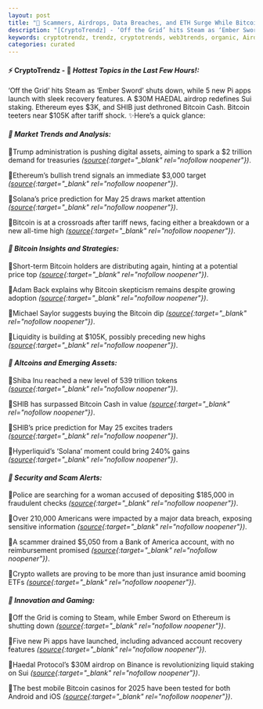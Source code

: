 ```yaml
---
layout: post
title: "🌌 Scammers, Airdrops, Data Breaches, and ETH Surge While Bitcoin News Waits"
description: "[CryptoTrendz] - ‘Off the Grid’ hits Steam as ‘Ember Sword’ shuts down, while 5 new Pi apps launch with sleek recovery features. A $30M HAEDAL airdrop redefines Sui staking. Ethereum eyes $3K, and SHIB just dethroned Bitcoin Cash. Bitcoin teeters near $105K after tariff shock."
keywords: cryptotrendz, trendz, cryptotrends, web3trends, organic, Airdrop, Digital, Pi, Trump, Bitcoin, Crypto
categories: curated
---
```


#### ⚡ CryptoTrendz - 📌 *Hottest Topics in the Last Few Hours!:*

‘Off the Grid’ hits Steam as ‘Ember Sword’ shuts down, while 5 new Pi apps launch with sleek recovery features. A $30M HAEDAL airdrop redefines Sui staking. Ethereum eyes $3K, and SHIB just dethroned Bitcoin Cash. Bitcoin teeters near $105K after tariff shock. ✨Here’s a quick glance:


#### *🔖 Market Trends and Analysis:*  

🔹Trump administration is pushing digital assets, aiming to spark a $2 trillion demand for treasuries *([source](https://s.avyag.com/64rk){:target="_blank" rel="nofollow noopener"})*.  

🔹Ethereum’s bullish trend signals an immediate $3,000 target *([source](https://s.avyag.com/1b1n){:target="_blank" rel="nofollow noopener"})*.  

🔹Solana’s price prediction for May 25 draws market attention *([source](https://s.avyag.com/7b21){:target="_blank" rel="nofollow noopener"})*.  

🔹Bitcoin is at a crossroads after tariff news, facing either a breakdown or a new all-time high *([source](https://s.avyag.com/edhu){:target="_blank" rel="nofollow noopener"})*.  

#### *🔖 Bitcoin Insights and Strategies:*  

🔹Short-term Bitcoin holders are distributing again, hinting at a potential price top *([source](https://s.avyag.com/8a2k){:target="_blank" rel="nofollow noopener"})*.  

🔹Adam Back explains why Bitcoin skepticism remains despite growing adoption *([source](https://s.avyag.com/gxa5){:target="_blank" rel="nofollow noopener"})*.  

🔹Michael Saylor suggests buying the Bitcoin dip *([source](https://s.avyag.com/cejd){:target="_blank" rel="nofollow noopener"})*.  

🔹Liquidity is building at $105K, possibly preceding new highs *([source](https://s.avyag.com/5trr){:target="_blank" rel="nofollow noopener"})*.  

#### *🔖 Altcoins and Emerging Assets:*  

🔹Shiba Inu reached a new level of 539 trillion tokens *([source](https://s.avyag.com/75g2){:target="_blank" rel="nofollow noopener"})*.  

🔹SHIB has surpassed Bitcoin Cash in value *([source](https://s.avyag.com/z9rf){:target="_blank" rel="nofollow noopener"})*.  

🔹SHIB’s price prediction for May 25 excites traders *([source](https://s.avyag.com/su3w){:target="_blank" rel="nofollow noopener"})*.  

🔹Hyperliquid’s ‘Solana’ moment could bring 240% gains *([source](https://s.avyag.com/uczj){:target="_blank" rel="nofollow noopener"})*.  

#### *🔖 Security and Scam Alerts:*  

🔹Police are searching for a woman accused of depositing $185,000 in fraudulent checks *([source](https://s.avyag.com/s9m9){:target="_blank" rel="nofollow noopener"})*.  

🔹Over 210,000 Americans were impacted by a major data breach, exposing sensitive information *([source](https://s.avyag.com/6r5o){:target="_blank" rel="nofollow noopener"})*.  

🔹A scammer drained $5,050 from a Bank of America account, with no reimbursement promised *([source](https://s.avyag.com/epnf){:target="_blank" rel="nofollow noopener"})*.  

🔹Crypto wallets are proving to be more than just insurance amid booming ETFs *([source](https://s.avyag.com/fjfo){:target="_blank" rel="nofollow noopener"})*.  

#### *🔖 Innovation and Gaming:*  

🔹Off the Grid is coming to Steam, while Ember Sword on Ethereum is shutting down *([source](https://s.avyag.com/fsna){:target="_blank" rel="nofollow noopener"})*.  

🔹Five new Pi apps have launched, including advanced account recovery features *([source](https://s.avyag.com/le7x){:target="_blank" rel="nofollow noopener"})*.  

🔹Haedal Protocol’s $30M airdrop on Binance is revolutionizing liquid staking on Sui *([source](https://s.avyag.com/5tyo){:target="_blank" rel="nofollow noopener"})*.  

🔹The best mobile Bitcoin casinos for 2025 have been tested for both Android and iOS *([source](https://s.avyag.com/15e7){:target="_blank" rel="nofollow noopener"})*.  


